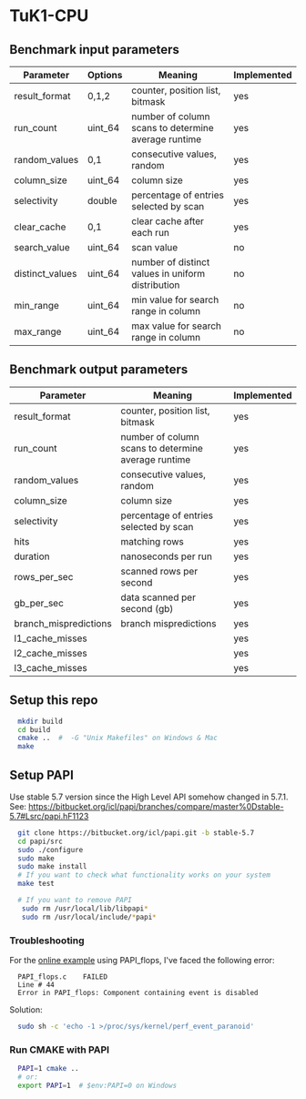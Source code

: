 # TuK1-CPU

## Benchmark input parameters

| Parameter       | Options | Meaning                                             | Implemented |
| --------------- | ------- | --------------------------------------------------- | ----------- |
| result_format   | 0,1,2   | counter, position list, bitmask                     | yes         |
| run_count       | uint_64 | number of column scans to determine average runtime | yes         |
| random_values   | 0,1     | consecutive values, random                          | yes         |
| column_size     | uint_64 | column size                                         | yes         |
| selectivity     | double  | percentage of entries selected by scan              | yes         |
| clear_cache     | 0,1     | clear cache after each run                          | yes         |
| search_value    | uint_64 | scan value                                          | no          |
| distinct_values | uint_64 | number of distinct values in uniform distribution   | no          |
| min_range       | uint_64 | min value for search range in column                | no          |
| max_range       | uint_64 | max value for search range in column                | no          |

## Benchmark output parameters

| Parameter                  | Meaning                                             | Implemented |
| -------------------------- | --------------------------------------------------- | ----------- |
| result_format              | counter, position list, bitmask                     | yes         |
| run_count                  | number of column scans to determine average runtime | yes         |
| random_values              | consecutive values, random                          | yes         |
| column_size                | column size                                         | yes         |
| selectivity                | percentage of entries selected by scan              | yes         |
| hits                       | matching rows                                       | yes         |
| duration                   | nanoseconds per run                                 | yes         |
| rows_per_sec               | scanned rows per second                             | yes         |
| gb_per_sec                 | data scanned per second (gb)                        | yes         |
| branch_mispredictions      | branch mispredictions                               | yes         |
| l1_cache_misses            |                                                     | yes         |
| l2_cache_misses            |                                                     | yes         |
| l3_cache_misses            |                                                     | yes         |



## Setup this repo

```bash
  mkdir build
  cd build
  cmake ..  #  -G "Unix Makefiles" on Windows & Mac
  make
```

## Setup PAPI

Use stable 5.7 version since the High Level API somehow changed in 5.7.1.
See: https://bitbucket.org/icl/papi/branches/compare/master%0Dstable-5.7#Lsrc/papi.hF1123

```bash
  git clone https://bitbucket.org/icl/papi.git -b stable-5.7
  cd papi/src
  sudo ./configure
  sudo make
  sudo make install
  # If you want to check what functionality works on your system
  make test

  # If you want to remove PAPI
   sudo rm /usr/local/lib/libpapi*
   sudo rm /usr/local/include/*papi*
```

### Troubleshooting

For the [online example](http://icl.cs.utk.edu/projects/papi/wiki/PAPITopics:Getting_Started) using PAPI_flops, I've faced the following error:

```
  PAPI_flops.c    FAILED
  Line # 44
  Error in PAPI_flops: Component containing event is disabled
```

Solution:

```bash
  sudo sh -c 'echo -1 >/proc/sys/kernel/perf_event_paranoid'
```

### Run CMAKE with PAPI

```bash
  PAPI=1 cmake ..
  # or:
  export PAPI=1  # $env:PAPI=0 on Windows
```
